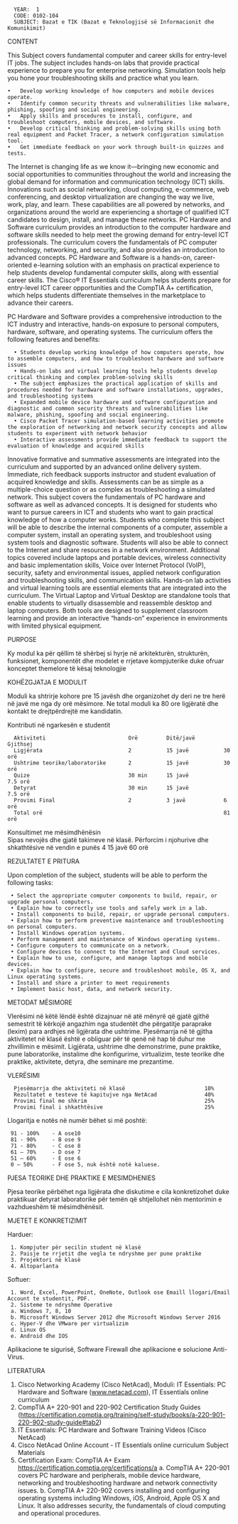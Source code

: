 
      YEAR:  1		
      CODE: 0102-104	 
      SUBJECT: Bazat e TIK (Bazat e Teknologjisë së Informacionit dhe Komunikimit)
   
CONTENT

This Subject covers fundamental computer and career skills for entry-level IT jobs. The subject includes hands-on labs that provide practical experience to prepare you for enterprise networking. Simulation tools help you hone your troubleshooting skills and practice what you learn.

    •   Develop working knowledge of how computers and mobile devices operate.
    •   Identify common security threats and vulnerabilities like malware, phishing, spoofing and social engineering.
    •   Apply skills and procedures to install, configure, and troubleshoot computers, mobile devices, and software.
    •   Develop critical thinking and problem-solving skills using both real equipment and Packet Tracer, a network configuration simulation tool.
    •   Get immediate feedback on your work through built-in quizzes and tests.

The Internet is changing life as we know it—bringing new economic and social opportunities to communities throughout the world and increasing the global demand for information and communication technology (ICT) skills. Innovations such as social networking, cloud computing, e-commerce, web conferencing, and desktop virtualization are changing the way we live, work, play, and learn. These capabilities are all powered by networks, and organizations around the world are experiencing a shortage of qualified ICT candidates to design, install, and manage these networks.
PC Hardware and Software curriculum provides an introduction to the computer hardware and software skills needed to help meet the growing demand for entry-level ICT professionals. The curriculum covers the fundamentals of PC computer technology, networking, and security, and also provides an introduction to advanced concepts. 
PC Hardware and Software is a hands-on, career-oriented e-learning solution with an emphasis on practical experience to help students develop fundamental computer skills, along with essential career skills. The Cisco® IT Essentials curriculum helps students prepare for entry-level ICT career opportunities and the CompTIA A+ certification, which helps students differentiate themselves in the marketplace to advance their careers.

PC Hardware and Software provides a comprehensive introduction to the ICT industry and interactive, hands-on exposure to personal computers, hardware, software, and operating systems. The curriculum offers the following features and benefits:

      • Students develop working knowledge of how computers operate, how to assemble computers, and how to troubleshoot hardware and software issues
      • Hands-on labs and virtual learning tools help students develop critical thinking and complex problem-solving skills
      • The subject emphasizes the practical application of skills and procedures needed for hardware and software installations, upgrades, and troubleshooting systems
      • Expanded mobile device hardware and software configuration and diagnostic and common security threats and vulnerabilities like malware, phishing, spoofing and social engineering.
      • Cisco Packet Tracer simulation-based learning activities promote the exploration of networking and network security concepts and allow students to experiment with network behavior
      • Interactive assessments provide immediate feedback to support the evaluation of knowledge and acquired skills 

Innovative formative and summative assessments are integrated into the curriculum and supported by an advanced online delivery system. Immediate, rich feedback supports instructor and student evaluation of acquired knowledge and skills. Assessments can be as simple as a multiple-choice question or as complex as troubleshooting a simulated network.
This subject covers the fundamentals of PC hardware and software as well as advanced concepts. It is designed for students who want to pursue careers in ICT and students who want to gain practical knowledge of how a computer works.
Students who complete this subject will be able to describe the internal components of a computer, assemble a computer system, install an operating system, and troubleshoot using system tools and diagnostic software. Students will also be able to connect to the Internet and share resources in a network environment. Additional topics covered include laptops and portable devices, wireless connectivity and basic implementation skills, Voice over Internet Protocol (VoIP), security, safety and environmental issues, applied network configuration and troubleshooting skills, and communication skills. 
Hands-on lab activities and virtual learning tools are essential elements that are integrated into the curriculum. The Virtual Laptop and Virtual Desktop are standalone tools that enable students to virtually disassemble and reassemble desktop and laptop computers. Both tools are designed to supplement classroom learning and provide an interactive “hands-on” experience in environments with limited physical equipment.

PURPOSE

Ky modul ka për qëllim të shërbej si hyrje në arkitekturën, strukturën, funksionet, komponentët dhe modelet e rrjetave kompjuterike duke ofruar konceptet themelore të kësaj teknologjie

KOHËZGJATJA E MODULIT

Moduli ka shtrirje kohore pre 15 javësh dhe organizohet dy deri ne tre herë në javë me nga dy orë mësimore. Ne total moduli ka 80 ore ligjëratë dhe kontakt te drejtpërdrejtë me kandidatin.

Kontributi nё ngarkesёn e studentit

      Aktiviteti                          Orë         Ditë/javë         Gjithsej
      Ligjërata                           2           15 javë           30 orë
      Ushtrime teorike/laboratorike       2           15 javë           30 orë
      Quize                               30 min      15 javë           7.5 orë
      Detyrat                             30 min      15 javë           7.5 orë
      Provimi Final                       2           3 javë            6 orë
      Total orë                                                         81 orë

Konsultimet me mësimdhënësin	
      Sipas nevojës dhe gjatë takimeve në klasë.
      Përforcim i njohurive dhe shkathtësive në vendin e punës	4	15 javë	60 orë

REZULTATET E PRITURA

Upon completion of the subject, students will be able to perform the following tasks:

     • Select the appropriate computer components to build, repair, or upgrade personal computers. 
     • Explain how to correctly use tools and safely work in a lab. 
     • Install components to build, repair, or upgrade personal computers. 
     • Explain how to perform preventive maintenance and troubleshooting on personal computers. 
     • Install Windows operation systems. 
     • Perform management and maintenance of Windows operating systems. 
     • Configure computers to communicate on a network. 
     • Configure devices to connect to the Internet and Cloud services. 
     • Explain how to use, configure, and manage laptops and mobile devices. 
     • Explain how to configure, secure and troubleshoot mobile, OS X, and Linux operating systems. 
     • Install and share a printer to meet requirements 
     • Implement basic host, data, and network security. 

METODAT MËSIMORE

Vlerësimi në këtë lëndë është dizajnuar në atë mënyrë që gjatë gjithë semestrit të kërkojë angazhim nga studentët dhe përgatitje paraprake (lexim) para ardhjes në ligjërata dhe ushtrime. 
Pjesëmarrja në të gjitha aktivitetet në klasë është e obliguar për të qenë në hap të duhur me zhvillimin e mësimit.
Ligjërata, ushtrime dhe demonstrime, pune praktike, pune laboratorike, instalime dhe konfigurime, virtualizim, teste teorike dhe praktike, aktivitete, detyra, dhe seminare me prezantime.

VLERËSIMI

      Pjesëmarrja dhe aktiviteti në klasë                         10%
      Rezultatet e testeve të kapitujve nga NetAcad               40%
      Provimi final me shkrim                                     25%
      Provimi final i shkathtësive                                25%

Llogaritja e notës në numër bëhet si më poshtë:

     91 - 100%    - A ose10
     81 - 90%     - B ose 9
     71 - 80%     - C ose 8
     61 – 70%     - D ose 7
     51 – 60%     - E ose 6
     0 – 50%      - F ose 5, nuk është notë kaluese.
  
PJESA TEORIKE DHE PRAKTIKE E MESIMDHENIES

Pjesa teorike përbëhet nga ligjërata dhe diskutime e cila konkretizohet duke praktikuar detyrat laboratorike për temën që shtjellohet nën mentorimin e vazhdueshëm të mësimdhënësit.

MJETET E KONKRETIZIMIT

Harduer:

     1.	Kompjuter për secilin student në klasë
     2.	Paisje te rrjetit dhe vegla te ndryshme per pune praktike
     3.	Projektori në klasë
     4.	Altoparlanta

Softuer:

     1.	Word, Excel, PowerPoint, OneNote, Outlook ose Emaill llogari/Email Account te studentit, PDF.
     2.	Sisteme te ndryshme Operative
     a.	Windows 7, 8, 10
     b.	Microsoft Windows Server 2012 dhe Microsoft Windows Server 2016
     c.	Hyper-V dhe VMware per virtualizim
     d.	Linux OS
     e.	Android dhe IOS
  
Aplikacione te sigurisë, Software Firewall dhe aplikacione e solucione Anti-Virus.

LITERATURA												
1.	Cisco Networking Academy (Cisco NetAcad), Moduli: IT Essentials: PC Hardware and Software (www.netacad.com), IT Essentials online curriculum
2.	CompTIA A+ 220-901 and 220-902 Certification Study Guides (https://certification.comptia.org/training/self-study/books/a-220-901-220-902-study-guide#tab2)
3.	IT Essentials: PC Hardware and Software Training Videos (Cisco NetAcad)
4.	Cisco NetAcad Online Account - IT Essentials online curriculum Subject Materials
5.	Certification Exam: CompTIA A+ Exam https://certification.comptia.org/certifications/a
a.	CompTIA A+ 220-901 covers PC hardware and peripherals, mobile device hardware, networking and troubleshooting hardware and network connectivity issues.
b.	CompTIA A+ 220-902 covers installing and configuring operating systems including Windows, iOS, Android, Apple OS X and Linux. It also addresses security, the fundamentals of cloud computing and operational procedures.
